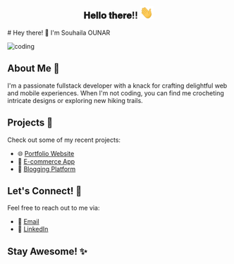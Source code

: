 
<div align="center">
<h2> 𝐇𝐞𝐥𝐥𝐨 𝐭𝐡𝐞𝐫𝐞!! <img src="https://github.com/ABSphreak/ABSphreak/blob/master/gifs/Hi.gif" width="30"></h2>
</div>
# Hey there! 👋 I'm Souhaila OUNAR

![coding](https://media.giphy.com/media/3oEduJVgRJOmaPQjEA/giphy.gif)

## About Me 🚀

I'm a passionate fullstack developer with a knack for crafting delightful web and mobile experiences. When I'm not coding, you can find me crocheting intricate designs or exploring new hiking trails.

## Projects 🚀

Check out some of my recent projects:

- 🌐 [Portfolio Website](https://example.com/portfolio)
- 🛒 [E-commerce App](https://example.com/ecommerce)
- 📝 [Blogging Platform](https://example.com/blog)

## Let's Connect! 🌟

Feel free to reach out to me via:

- 📧 [Email](mailto:souhaila@example.com)
- 💼 [LinkedIn](https://www.linkedin.com/in/souhaila-ounar)

## Stay Awesome! ✨



